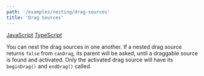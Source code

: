 ```yaml
---
path: '/examples/nesting/drag-sources'
title: 'Drag Sources'
---
```


[JavaScript](https://github.com/react-dnd/react-dnd/tree/gh-pages/examples_js/03%20Nesting/Drag%20Sources)
[TypeScript](https://github.com/react-dnd/react-dnd/tree/master/packages/documentation-examples/src/03%20Nesting/Drag%20Sources)

You can nest the drag sources in one another. If a nested drag source
returns `false` from `canDrag`, its parent will
be asked, until a draggable source is found and activated. Only the
activated drag source will have its `beginDrag()` and
`endDrag()` called.

<nesting-drag-sources></nesting-drag-sources>
